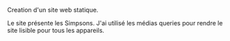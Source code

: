 Creation d'un site web statique.

Le site présente les Simpsons.
J'ai utilisé les médias queries pour rendre le site lisible pour tous les appareils.
